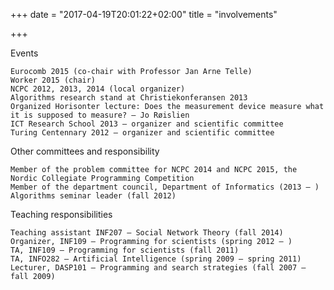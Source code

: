 +++
date = "2017-04-19T20:01:22+02:00"
title = "involvements"

+++



Events

    Eurocomb 2015 (co-chair with Professor Jan Arne Telle)
    Worker 2015 (chair)
    NCPC 2012, 2013, 2014 (local organizer)
    Algorithms research stand at Christiekonferansen 2013
    Organized Horisonter lecture: Does the measurement device measure what it is supposed to measure? — Jo Røislien
    ICT Research School 2013 — organizer and scientific committee
    Turing Centennary 2012 — organizer and scientific committee

Other committees and responsibility

    Member of the problem committee for NCPC 2014 and NCPC 2015, the Nordic Collegiate Programming Competition
    Member of the department council, Department of Informatics (2013 – )
    Algorithms seminar leader (fall 2012)

Teaching responsibilities

    Teaching assistant INF207 — Social Network Theory (fall 2014)
    Organizer, INF109 — Programming for scientists (spring 2012 – )
    TA, INF109 — Programming for scientists (fall 2011)
    TA, INFO282 — Artificial Intelligence (spring 2009 – spring 2011)
    Lecturer, DASP101 — Programming and search strategies (fall 2007 – fall 2009)

